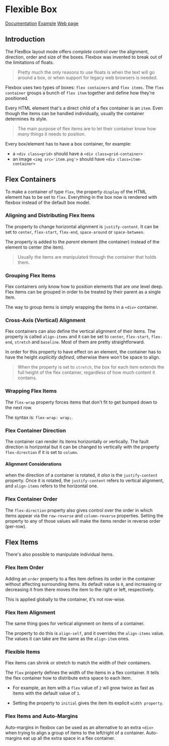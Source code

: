 # Flexible Box
[Documentation]()
[Example]()
[Web page]()

## Introduction

The FlexBox layout mode offers *complete* control over the alignment, direction, order and size of the boxes. Flexbox was invented to break out of the limitations of floats.

> Pretty much the only reasons to use floats is when the text will go around a box, or when support for legacy web browsers is needed.

Flexbox uses two types of boxes: `flex containers` and `flex items`. The `flex container` groups a bunch of `flex item` together and define how they're positioned. 

Every HTML element that's a direct cihld of a flex container is an `item`. Even though the items can be handled individually, usually the container determines its style.

> The main purpose of flex items are to let their container know how *many* things it needs to position.

Every box/element has to have a box container, for example:
 - a `<div class=grid>` should have a `<div class=grid-container>`
 - an image `<img src='item.png'>` should have `<div class=item-container>`

## Flex Containers

To make a container of type `flex`, the property `display` of the HTML element has to be set to `flex`. Everything in the box now is rendered with flexbox instead of the default box model.

### Aligning and Distributing Flex Items

The property to change horizontal alignment is `justify-content`. It can be set to `center`, `flex-start`, `flex-end`, `space-around` or `space-between`.

The property is added to the *parent* element (the container) instead of the element to center (the item). 

> Usually the items are manipulated through the container that holds them.

### Grouping Flex Items

Flex containers only know how to position elements that are *one* level deep. Flex items can be grouped in order to be treated by their parent as a single item. 

The way to group items is simply wrapping the items in a `<div>` container.

### Cross-Axis (Vertical) Alignment

Flex containers can also define the vertical alignment of their items. The property is called `align-items` and it can be set to `center`, `flex-start`, `flex-end`, `stretch` and `baseline`. Most of them are pretty straightforward. 


In order for this property to have effect on an element, the container has to have the height *explicitly defined*, otherwise there won't be space to align.


> When the property is set to `stretch`, the box for each item extends the full height of the flex container, regardless of how much content it contains.


### Wrapping Flex Items

The `flex-wrap` property forces items that don't fit to get bumped down to the next row.

The syntax is: `flex-wrap: wrap;`.

### Flex Container Direction

The container can render its items horizontally or vertically. The fault direction is horizontal but it can be changed to vertically with the property `flex-direction` if it is set to `column`.

<h4> Alignment Considerations </h4>

when the direction of a container is rotated, it *also* is the `justify-content` property. Once it is rotated, the `justify-content` refers to vertical alignment, and `align-items` refers to the horizontal one.


### Flex Container Order
The `flex-direction` property also gives control over the order in which items appear via the `row-reverse` and `column-reverse` properties. Setting the property to any of those values will make the items render in reverse order (per-row).

## Flex Items
There's also possible to manipulate individual items.

### Flex Item Order
Adding an `order` property to a flex item defines its order in the container without affecting surrounding items. Its default value is `0`, and increasing or decreasing it from there moves the item to the right or left, respectively.

This is applied globally to the container, it's not row-wise.

### Flex Item Alignment

The same thing goes for vertical alignment on items of a container.

The property to do this is `align-self`, and it overrides the `align-items` value. The values it can take are the same as the `align-item` ones.

### Flexible Items

Flex items can shrink or stretch to match the width of their containers.

The `flex` property defines the width of the items in a flex container. It tells the flex container how to distribute extra space to each item.

- For example, an item with a `flex` value of `2` wil grow twice as fast as items with the default value of `1`.

- Setting the property to `initial` gives the item its explicit `width property`.

### Flex Items and Auto-Margins

Auto-margins in flexbox can be used as an alternative to an extra `<div>` when trying to align a group of items to the left/right of a container. Auto-margins eat up all the extra space in a flex container.

